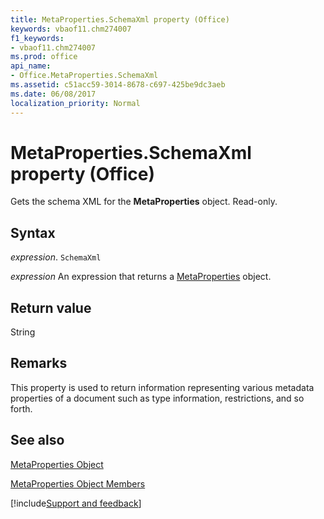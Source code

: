 ```yaml
---
title: MetaProperties.SchemaXml property (Office)
keywords: vbaof11.chm274007
f1_keywords:
- vbaof11.chm274007
ms.prod: office
api_name:
- Office.MetaProperties.SchemaXml
ms.assetid: c51acc59-3014-8678-c697-425be9dc3aeb
ms.date: 06/08/2017
localization_priority: Normal
---
```



# MetaProperties.SchemaXml property (Office)

Gets the schema XML for the  **MetaProperties** object. Read-only.


## Syntax

_expression_. `SchemaXml`

 _expression_ An expression that returns a [MetaProperties](Office.MetaProperties.md) object.


## Return value

String


## Remarks

This property is used to return information representing various metadata properties of a document such as type information, restrictions, and so forth.


## See also


[MetaProperties Object](Office.MetaProperties.md)



[MetaProperties Object Members](./overview/Library-Reference/metaproperties-members-office.md)

[!include[Support and feedback](~/includes/feedback-boilerplate.md)]